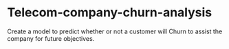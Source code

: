# Telecom-company-churn-analysis
Create a model to predict whether or not a customer will Churn to assist the company for future objectives.
